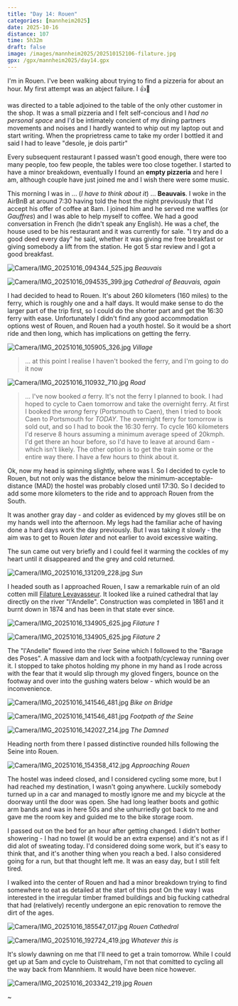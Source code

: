 ```yaml
--- 
title: "Day 14: Rouen"
categories: [mannheim2025]
date: 2025-10-16
distance: 107
time: 5h32m
draft: false
image: /images/mannheim2025/202510152106-filature.jpg
gpx: /gpx/mannheim2025/day14.gpx
---
```


I'm in Rouen. I've been walking about trying to find a pizzeria for about an
hour. My first attempt was an abject failure. I
👍

was directed to a table adjoined to the table of the only other customer in
the shop. It was a small pizzeria and I felt self-concious and I _had no
personal space_ and I'd be intimately concient of my dining partners movements and noises and I hardly wanted to whip out my laptop out and start writing. When the proprietress came to take my order I bottled it and said I had to
leave "desole, je dois partir"

Every subsequent restaurant I passed wasn't good enough, there were too many
people, too few people, the tables were too close together. I started to have
a minor breakdown, eventually I found an **empty pizzeria** and here I am,
although couple have just joined me and I wish there were some music.

This morning I was in ... (_I have to think about it_) ... **Beauvais**. I
woke in the AirBnB at around 7:30 having told the host the night previously
that I'd accept his offer of coffee at 8am. I joined him and he served me
waffles (or _Gauffres_) and I was able to help myself to coffee. We had a good
conversation in French (he didn't speak any English). He was a chef, the house used to
be his restaurant and it was currently for sale. "I try and do a good deed
every day" he said, whether it was giving me free breakfast or giving somebody
a lift from the station. He got 5 star review and I got a good breakfast.

![Camera/IMG_20251016_094344_525.jpg](/images/mannheim2025/202510152106-beauvais.jpg)
*Beauvais*

![Camera/IMG_20251016_094535_399.jpg](/images/mannheim2025/202510152106-cathedral.jpg)
*Cathedral of Beauvais, again*

I had decided to head to Rouen. It's about 260 kilometers (160 miles) to the
ferry, which is roughly one and a half days. It would make sense to do the
larger part of the trip first, so I could do the shorter part and get the
16:30 ferry with ease. Unfortunately I didn't find any good accommodation
options west of Rouen, and Rouen had a youth hostel. So it would be a short ride and
then long, which has implications on getting the ferry.

![Camera/IMG_20251016_105905_326.jpg](/images/mannheim2025/202510152106-tower.jpg)
*Village*

> ... at this point I realise I haven't booked the ferry, and I'm going to do it
now

![Camera/IMG_20251016_110932_710.jpg](/images/mannheim2025/202510152106-road.jpg)
*Road*

> ... I've now booked _a_ ferry. It's not the ferry I planned to book. I had hoped to
> cycle to Caen tomorrow and take the overnight ferry. At first I booked the
> _wrong_ ferry (Portsmouth to Caen), then I tried to book Caen to Portsmouth
> for _TODAY_. The overnight ferry for tomorrow is sold out, and so I had to
> book the 16:30 ferry. To cycle 160 kilometers I'd reserve 8 hours assuming a
> minimum average speed of 20kmph. I'd get there an hour before, so I'd have to
> leave at around 6am - which isn't likely. The other option is to get the train
> some or the entire way there. I have a few hours to think about it.

Ok, now my head is spinning slightly, where was I. So I decided to cycle to
Rouen, but not only was the distance below the minimum-acceptable-distance
(MAD) the hostel was probably closed until 17:30. So I decided to add some
more kilometers to the ride and to approach Rouen from the South.

It was another gray day - and colder as evidenced by my gloves still be on my
hands well into the afternoon. My legs had the familiar ache of having done a
hard days work the day previously. But I was taking it slowly - the aim was to
get to Rouen _later_ and not earlier to avoid excessive waiting.

The sun came out very briefly and I could feel it warming the cockles of my
heart until it disappeared and the grey and cold returned.

![Camera/IMG_20251016_131209_228.jpg](/images/mannheim2025/202510152106-sunu.jpg)
*Sun*


I headed south as I approached Rouen, I saw a remarkable ruin of an old cotten
mill [Filature
Levavasseur](https://fr.wikipedia.org/wiki/Filature_Levavasseur). It looked
like a ruined cathedral that lay directly on the river "l'Andelle". Construction was
completed in 1861 and it burnt down in 1874 and has been in that state ever
since.

![Camera/IMG_20251016_134905_625.jpg](/images/mannheim2025/202510152106-filature.jpg)
*Filature 1*

![Camera/IMG_20251016_134905_625.jpg](/images/mannheim2025/202510152106-filature2.jpg)
*Filature 2*

The "l'Andelle" flowed into the river Seine which I followed to the "Barage
des Poses". A massive dam and lock with a footpath/cycleway running over it. I
stopped to take photos holding my phone in my hand as I rode across with the
fear that it would slip through my gloved fingers, bounce on the footway and
over into the gushing waters below - which would be an inconvenience.

![Camera/IMG_20251016_141546_481.jpg](/images/mannheim2025/202510152106-poses.jpg)
*Bike on Bridge*

![Camera/IMG_20251016_141546_481.jpg](/images/mannheim2025/202510152106-bridge.jpg)
*Footpath of the Seine*

![Camera/IMG_20251016_142027_214.jpg](/images/mannheim2025/202510152106-barrage.jpg)
*The Damned*

Heading north from there I passed distinctive rounded hills following the
Seine into Rouen.

![Camera/IMG_20251016_154358_412.jpg](/images/mannheim2025/202510152106-approach.jpg)
*Approaching Rouen*

The hostel was indeed closed, and I considered cycling some more, but I had
reached my destination, I wasn't going anywhere. Luckily somebody turned up in
a car and managed to mostly ignore me and my bicycle at the doorway until the
door was open. She had long leather boots and gothic arm bands and was in here
50s and she unhurriedly got back to me and gave me the room key and guided me
to the bike storage room.

I passed out on the bed for an hour after getting changed. I didn't bother
showering - I had no towel (it would be an extra expense) and it's not as if I
did alot of sweating today. I'd considered doing some work, but it's easy to
think that, and it's another thing when you reach a bed. I also considered
going for a run, but that thought left me. It was an easy day, but I still
felt tired.

I walked into the center of Rouen and had a minor breakdown trying to find
somewhere to eat as detailed at the start of this post On the way I was
interested in the irregular timber framed buildings and big fucking
cathedral that had (relatively) recently undergone an epic renovation to remove the dirt of the ages.

![Camera/IMG_20251016_185547_017.jpg](/images/mannheim2025/202510152106-cathedralrouen.jpg)
*Rouen Cathedral*

![Camera/IMG_20251016_192724_419.jpg](/images/mannheim2025/202510152106-whatever.jpg)
*Whatever this is*

It's slowly dawning on me that I'll need to get a train tomorrow. While I
could get up at 5am and cycle to Ouistreham, I'm not that comitted to cycling
all the way back from Mannhiem. It would have been nice however.

![Camera/IMG_20251016_203342_219.jpg](/images/mannheim2025/202510152106-rouen.jpg)
*Rouen*






~
